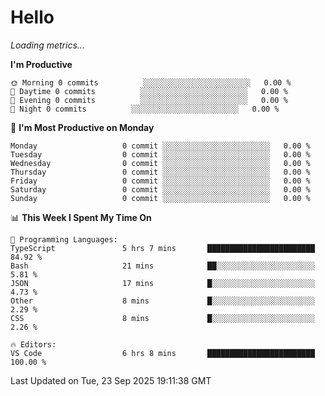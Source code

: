 # Hello

<!-- METRICS:START -->
<p><em>Loading metrics…</em></p>
<!-- METRICS:END -->

<!--START_SECTION:waka-->
**I'm Productive**

```text
🌞 Morning 0 commits          ░░░░░░░░░░░░░░░░░░░░░░░░   0.00 % 
🌆 Daytime 0 commits          ░░░░░░░░░░░░░░░░░░░░░░░░   0.00 % 
🌃 Evening 0 commits          ░░░░░░░░░░░░░░░░░░░░░░░░   0.00 % 
🌙 Night 0 commits          ░░░░░░░░░░░░░░░░░░░░░░░░   0.00 % 
```
📅 **I'm Most Productive on Monday**

```text
Monday                   0 commit ░░░░░░░░░░░░░░░░░░░░░░░░   0.00 % 
Tuesday                  0 commit ░░░░░░░░░░░░░░░░░░░░░░░░   0.00 % 
Wednesday                0 commit ░░░░░░░░░░░░░░░░░░░░░░░░   0.00 % 
Thursday                 0 commit ░░░░░░░░░░░░░░░░░░░░░░░░   0.00 % 
Friday                   0 commit ░░░░░░░░░░░░░░░░░░░░░░░░   0.00 % 
Saturday                 0 commit ░░░░░░░░░░░░░░░░░░░░░░░░   0.00 % 
Sunday                   0 commit ░░░░░░░░░░░░░░░░░░░░░░░░   0.00 % 
```

📊 **This Week I Spent My Time On**

```text
💬 Programming Languages: 
TypeScript               5 hrs 7 mins       ████████████████████████   84.92 % 
Bash                     21 mins            ██░░░░░░░░░░░░░░░░░░░░░░   5.81 % 
JSON                     17 mins            █░░░░░░░░░░░░░░░░░░░░░░░   4.73 % 
Other                    8 mins             █░░░░░░░░░░░░░░░░░░░░░░░   2.29 % 
CSS                      8 mins             █░░░░░░░░░░░░░░░░░░░░░░░   2.26 % 

🔥 Editors: 
VS Code                  6 hrs 8 mins       ████████████████████████   100.00 % 
```

 Last Updated on Tue, 23 Sep 2025 19:11:38 GMT
<!--END_SECTION:waka-->

